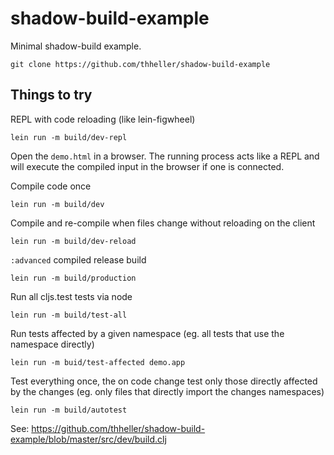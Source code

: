 shadow-build-example
====================

Minimal shadow-build example.


```
git clone https://github.com/thheller/shadow-build-example
```

## Things to try

REPL with code reloading (like lein-figwheel)
```
lein run -m build/dev-repl
```
Open the ```demo.html``` in a browser. The running process acts like a REPL and will execute the compiled input in the browser if one is connected.

Compile code once
```
lein run -m build/dev
```

Compile and re-compile when files change without reloading on the client
```
lein run -m build/dev-reload
```

`:advanced` compiled release build
```
lein run -m build/production
```

Run all cljs.test tests via node
```
lein run -m build/test-all
```

Run tests affected by a given namespace (eg. all tests that use the namespace directly)
```
lein run -m buid/test-affected demo.app
```

Test everything once, the on code change test only those directly affected by the changes (eg. only files that directly import the changes namespaces)
```
lein run -m build/autotest
```

See: https://github.com/thheller/shadow-build-example/blob/master/src/dev/build.clj
